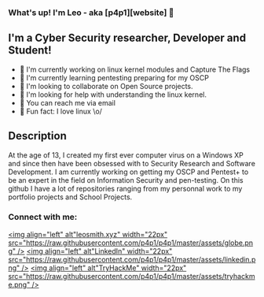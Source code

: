 ### What's up! I'm Leo - aka [p4p1][website] :penguin:

## I'm a Cyber Security researcher, Developer and Student!
- :peach: I'm currently working on linux kernel modules and Capture The Flags
- :lemon: I'm currently learning pentesting preparing for my OSCP
- :tangerine: I'm looking to collaborate on Open Source projects.
- :tomato: I'm looking for help with understanding the linux kernel.
- :watermelon: You can reach me via email
- :meat_on_bone: Fun fact: I love linux \o/

## Description
At the age of 13, I created my first ever computer virus on a Windows XP and
since then have been obsessed with to Security Research and Software Development.
I am currently working on getting my OSCP and Pentest+ to be an expert in the
field on Information Security and pen-testing. On this github I have a lot of
repositories ranging from my personnal work to my portfolio projects and
School Projects.

### Connect with me:
[<img align="left" alt"leosmith.xyz" width="22px" src="https://raw.githubusercontent.com/p4p1/p4p1/master/assets/globe.png" />](https://leosmith.xyz/)
[<img align="left" alt"LinkedIn" width="22px" src="https://raw.githubusercontent.com/p4p1/p4p1/master/assets/linkedin.png" />](https://www.linkedin.com/in/leo-smith/)
[<img align="left" alt"TryHackMe" width="22px" src="https://raw.githubusercontent.com/p4p1/p4p1/master/assets/tryhackme.png" />](https://tryhackme.com/p/p4p1)

<!--
**p4p1/p4p1** is a ✨ _special_ ✨ repository because its `README.md` (this file) appears on your GitHub profile.

Here are some ideas to get you started:

- 🔭 I’m currently working on ...
- 🌱 I’m currently learning ...
- 👯 I’m looking to collaborate on ...
- 🤔 I’m looking for help with ...
- 💬 Ask me about ...
- 📫 How to reach me: ...
- 😄 Pronouns: ...
- ⚡ Fun fact: ...
-->
